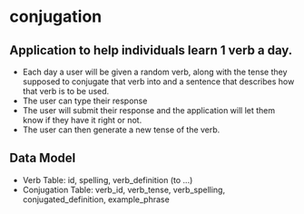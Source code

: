 # conjugation

## Application to help individuals learn 1 verb a day.

- Each day a user will be given a random verb, along with the tense they supposed to conjugate that verb into and a sentence that describes how that verb is to be used. 
- The user can type their response
- The user will submit their response and the application will let them know if they have it right or not.
- The user can then generate a new tense of the verb.



## Data Model
- Verb Table: id, spelling, verb_definition (to ...)
- Conjugation Table: verb_id, verb_tense, verb_spelling, conjugated_definition, example_phrase
